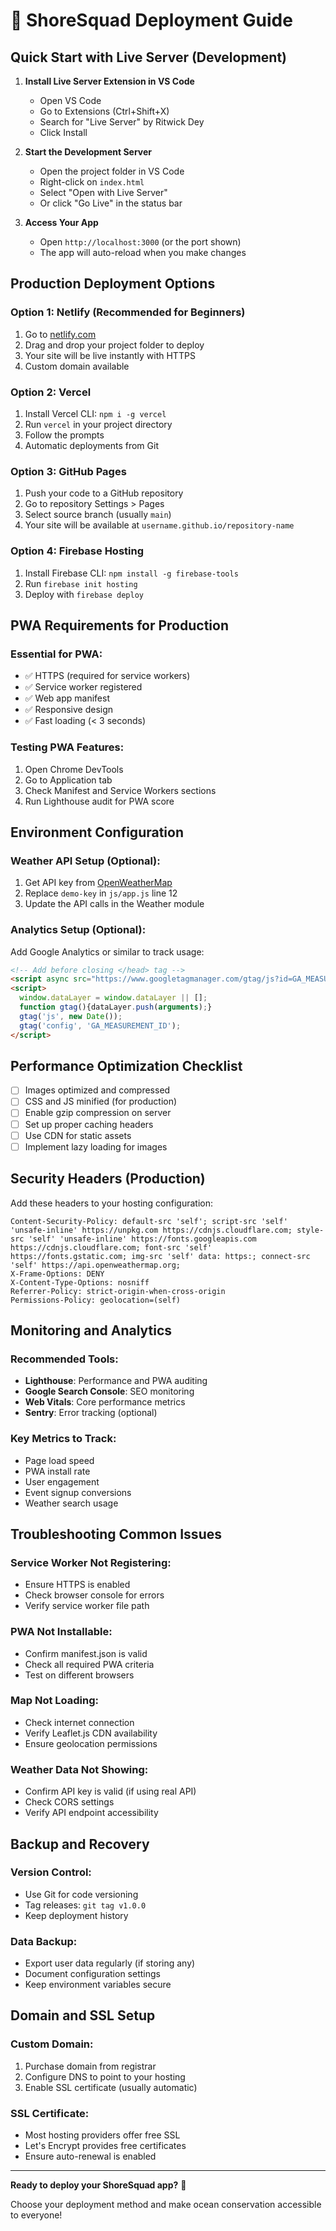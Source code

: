 # 🚀 ShoreSquad Deployment Guide

## Quick Start with Live Server (Development)

1. **Install Live Server Extension in VS Code**
   - Open VS Code
   - Go to Extensions (Ctrl+Shift+X)
   - Search for "Live Server" by Ritwick Dey
   - Click Install

2. **Start the Development Server**
   - Open the project folder in VS Code
   - Right-click on `index.html`
   - Select "Open with Live Server"
   - Or click "Go Live" in the status bar

3. **Access Your App**
   - Open `http://localhost:3000` (or the port shown)
   - The app will auto-reload when you make changes

## Production Deployment Options

### Option 1: Netlify (Recommended for Beginners)
1. Go to [netlify.com](https://netlify.com)
2. Drag and drop your project folder to deploy
3. Your site will be live instantly with HTTPS
4. Custom domain available

### Option 2: Vercel
1. Install Vercel CLI: `npm i -g vercel`
2. Run `vercel` in your project directory
3. Follow the prompts
4. Automatic deployments from Git

### Option 3: GitHub Pages
1. Push your code to a GitHub repository
2. Go to repository Settings > Pages
3. Select source branch (usually `main`)
4. Your site will be available at `username.github.io/repository-name`

### Option 4: Firebase Hosting
1. Install Firebase CLI: `npm install -g firebase-tools`
2. Run `firebase init hosting`
3. Deploy with `firebase deploy`

## PWA Requirements for Production

### Essential for PWA:
- ✅ HTTPS (required for service workers)
- ✅ Service worker registered
- ✅ Web app manifest
- ✅ Responsive design
- ✅ Fast loading (< 3 seconds)

### Testing PWA Features:
1. Open Chrome DevTools
2. Go to Application tab
3. Check Manifest and Service Workers sections
4. Run Lighthouse audit for PWA score

## Environment Configuration

### Weather API Setup (Optional):
1. Get API key from [OpenWeatherMap](https://openweathermap.org/api)
2. Replace `demo-key` in `js/app.js` line 12
3. Update the API calls in the Weather module

### Analytics Setup (Optional):
Add Google Analytics or similar to track usage:
```html
<!-- Add before closing </head> tag -->
<script async src="https://www.googletagmanager.com/gtag/js?id=GA_MEASUREMENT_ID"></script>
<script>
  window.dataLayer = window.dataLayer || [];
  function gtag(){dataLayer.push(arguments);}
  gtag('js', new Date());
  gtag('config', 'GA_MEASUREMENT_ID');
</script>
```

## Performance Optimization Checklist

- [ ] Images optimized and compressed
- [ ] CSS and JS minified (for production)
- [ ] Enable gzip compression on server
- [ ] Set up proper caching headers
- [ ] Use CDN for static assets
- [ ] Implement lazy loading for images

## Security Headers (Production)

Add these headers to your hosting configuration:

```
Content-Security-Policy: default-src 'self'; script-src 'self' 'unsafe-inline' https://unpkg.com https://cdnjs.cloudflare.com; style-src 'self' 'unsafe-inline' https://fonts.googleapis.com https://cdnjs.cloudflare.com; font-src 'self' https://fonts.gstatic.com; img-src 'self' data: https:; connect-src 'self' https://api.openweathermap.org;
X-Frame-Options: DENY
X-Content-Type-Options: nosniff
Referrer-Policy: strict-origin-when-cross-origin
Permissions-Policy: geolocation=(self)
```

## Monitoring and Analytics

### Recommended Tools:
- **Lighthouse**: Performance and PWA auditing
- **Google Search Console**: SEO monitoring
- **Web Vitals**: Core performance metrics
- **Sentry**: Error tracking (optional)

### Key Metrics to Track:
- Page load speed
- PWA install rate
- User engagement
- Event signup conversions
- Weather search usage

## Troubleshooting Common Issues

### Service Worker Not Registering:
- Ensure HTTPS is enabled
- Check browser console for errors
- Verify service worker file path

### PWA Not Installable:
- Confirm manifest.json is valid
- Check all required PWA criteria
- Test on different browsers

### Map Not Loading:
- Check internet connection
- Verify Leaflet.js CDN availability
- Ensure geolocation permissions

### Weather Data Not Showing:
- Confirm API key is valid (if using real API)
- Check CORS settings
- Verify API endpoint accessibility

## Backup and Recovery

### Version Control:
- Use Git for code versioning
- Tag releases: `git tag v1.0.0`
- Keep deployment history

### Data Backup:
- Export user data regularly (if storing any)
- Document configuration settings
- Keep environment variables secure

## Domain and SSL Setup

### Custom Domain:
1. Purchase domain from registrar
2. Configure DNS to point to your hosting
3. Enable SSL certificate (usually automatic)

### SSL Certificate:
- Most hosting providers offer free SSL
- Let's Encrypt provides free certificates
- Ensure auto-renewal is enabled

---

**Ready to deploy your ShoreSquad app?** 🌊

Choose your deployment method and make ocean conservation accessible to everyone!
